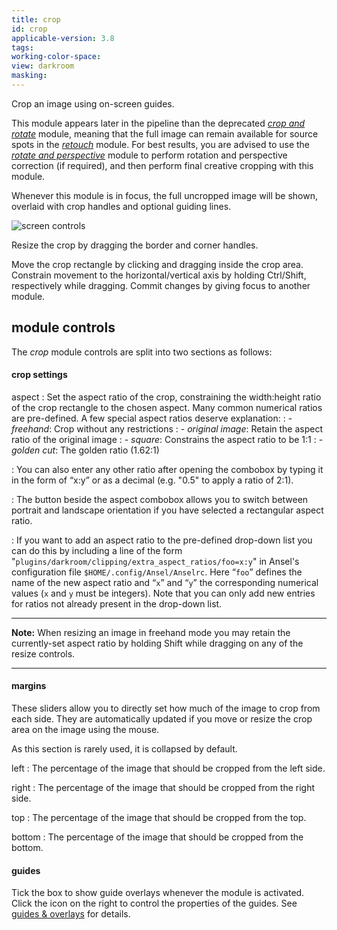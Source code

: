 ```yaml
---
title: crop
id: crop
applicable-version: 3.8
tags:
working-color-space:
view: darkroom
masking:
---
```


Crop an image using on-screen guides.

This module appears later in the pipeline than the deprecated [_crop and rotate_](./crop-rotate.md) module, meaning that the full image can remain available for source spots in the [_retouch_](./retouch.md) module. For best results, you are advised to use the [_rotate and perspective_](./rotate-perspective.md) module to perform rotation and perspective correction (if required), and then perform final creative cropping with this module.

Whenever this module is in focus, the full uncropped image will be shown, overlaid with crop handles and optional guiding lines.

![screen controls](./crop/screen-controls.png#w75)

Resize the crop by dragging the border and corner handles.

Move the crop rectangle by clicking and dragging inside the crop area. Constrain movement to the horizontal/vertical axis by holding Ctrl/Shift, respectively while dragging. Commit changes by giving focus to another module.

## module controls

The _crop_ module controls are split into two sections as follows:

#### crop settings

aspect
: Set the aspect ratio of the crop, constraining the width:height ratio of the crop rectangle to the chosen aspect. Many common numerical ratios are pre-defined. A few special aspect ratios deserve explanation:
: - _freehand_: Crop without any restrictions
: - _original image_: Retain the aspect ratio of the original image
: - _square_: Constrains the aspect ratio to be 1:1
: - _golden cut_: The golden ratio (1.62:1)

: You can also enter any other ratio after opening the combobox by typing it in the form of “x:y” or as a decimal (e.g. "0.5" to apply a ratio of 2:1).

: The button beside the aspect combobox allows you to switch between portrait and landscape orientation if you have selected a rectangular aspect ratio.

: If you want to add an aspect ratio to the pre-defined drop-down list you can do this by including a line of the form "`plugins/darkroom/clipping/extra_aspect_ratios/foo=x:y`" in Ansel's configuration file `$HOME/.config/Ansel/Anselrc`. Here “`foo`” defines the name of the new aspect ratio and “`x`” and “`y`” the corresponding numerical values (`x` and `y` must be integers). Note that you can only add new entries for ratios not already present in the drop-down list.

---

**Note:** When resizing an image in freehand mode you may retain the currently-set aspect ratio by holding Shift while dragging on any of the resize controls.

---

#### margins

These sliders allow you to directly set how much of the image to crop from each side. They are automatically updated if you move or resize the crop area on the image using the mouse.

As this section is rarely used, it is collapsed by default.

left
: The percentage of the image that should be cropped from the left side.

right
: The percentage of the image that should be cropped from the right side.

top
: The percentage of the image that should be cropped from the top.

bottom
: The percentage of the image that should be cropped from the bottom.

#### guides

Tick the box to show guide overlays whenever the module is activated. Click the icon on the right to control the properties of the guides. See [guides & overlays](../utility-modules/darkroom/guides-overlays.md) for details.
